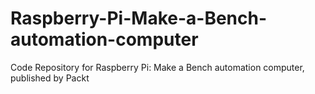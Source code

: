# Raspberry-Pi-Make-a-Bench-automation-computer
Code Repository for Raspberry Pi: Make a Bench automation computer, published by Packt
